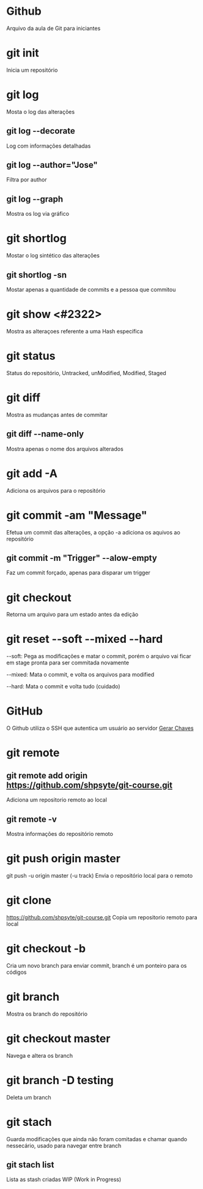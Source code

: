 # Github

Arquivo da aula de Git para iniciantes

# git init

Inicia um repositório

# git log

Mosta o log das alterações

## git log --decorate

Log com informações detalhadas

## git log --author="Jose"

Filtra por author

## git log --graph

Mostra os log via gráfico

# git shortlog

Mostar o log sintético das alterações

## git shortlog -sn

Mostar apenas a quantidade de commits e a pessoa que commitou

# git show <#2322>

Mostra as alteraçoes referente a uma Hash específica

# git status

Status do repositório, Untracked, unModified, Modified, Staged

# git diff

Mostra as mudanças antes de commitar

## git diff --name-only

Mostra apenas o nome dos arquivos alterados

# git add -A

Adiciona os arquivos para o repositório

# git commit -am "Message"

Efetua um commit das alterações, a opção -a adiciona os aquivos ao repositório

## git commit -m "Trigger" --alow-empty

Faz um commit forçado, apenas para disparar um trigger

# git checkout <nome do arquivo>

Retorna um arquivo para um estado antes da edição

# git reset --soft --mixed --hard

--soft: Pega as modificações e matar o commit, porém o arquivo vai ficar em stage pronta para ser commitada novamente

--mixed: Mata o commit, e volta os arquivos para modified

--hard: Mata o commit e volta tudo (cuidado)

# GitHub

O Github utiliza o SSH que autentica um usuário ao servidor
[Gerar Chaves](https://help.github.com/articles/generating-a-new-ssh-key-and-adding-it-to-the-ssh-agent/)

# git remote

## git remote add origin https://github.com/shpsyte/git-course.git

Adiciona um repositorio remoto ao local

## git remote -v

Mostra informações do repositório remoto

# git push origin master

git push -u origin master (-u track)
Envia o repositório local para o remoto

# git clone <repositorio>

https://github.com/shpsyte/git-course.git
Copia um repositorio remoto para local

# git checkout -b <nome>

Cria um novo branch para enviar commit, branch é um ponteiro para os códigos

# git branch

Mostra os branch do repositório

# git checkout master

Navega e altera os branch

# git branch -D testing

Deleta um branch

# git stach

Guarda modificações que ainda não foram comitadas e chamar quando nessecário, usado para navegar entre branch

## git stach list

Lista as stash criadas WIP (Work in Progress)
